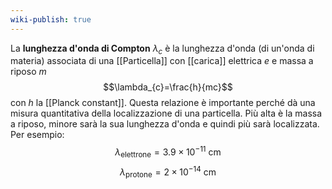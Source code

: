 ```yaml
---
wiki-publish: true
---
```

La **lunghezza d'onda di Compton** $\lambda_{c}$ è la lunghezza d'onda (di un'onda di materia) associata di una [[Particella]] con [[carica]] elettrica $e$ e massa a riposo $m$
$$\lambda_{c}=\frac{h}{mc}$$
con $h$ la [[Planck constant]]. Questa relazione è importante perché dà una misura quantitativa della localizzazione di una particella. Più alta è la massa a riposo, minore sarà la sua lunghezza d'onda e quindi più sarà localizzata. Per esempio:
$$\lambda_{\text{elettrone}}=3.9\times10^{-11}\text{ cm}$$
$$\lambda_{\text{protone}}=2\times10^{-14}\text{ cm}$$
